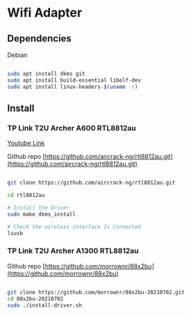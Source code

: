 # Wifi Adapter 

## Dependencies

Debian

```sh

sudo apt install dkms git
sudo apt install build-essential libelf-dev 
sudo apt install linux-headers-$(uname -r)

```


## Install 

### TP Link T2U Archer A600 RTL8812au

[Youtube Link](https://youtu.be/JAoj5tOFJZc)

Github repo [https://github.com/aircrack-ng/rtl8812au.git](https://github.com/aircrack-ng/rtl8812au.git)


```sh

git clone https://github.com/aircrack-ng/rtl8812au.git

cd rtl8812au

# Install the Driver
sudo make dkms_install

# Check the wireless interface Is Connected
lsusb


```



### TP Link T2U Archer A1300 RTL8812au

Github repo [https://github.com/morrownr/88x2bu](https://github.com/morrownr/88x2bu)

```sh

git clone https://github.com/morrownr/88x2bu-20210702.git
cd 88x2bu-20210702
sudo ./install-driver.sh

```


